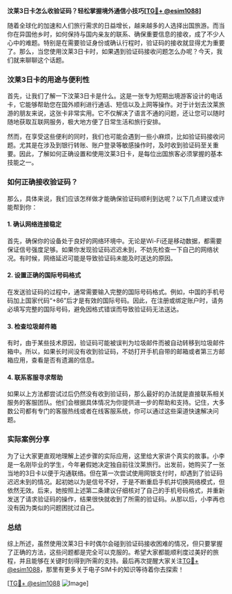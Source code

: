 **汶莱3日卡怎么收验证码？轻松掌握境外通信小技巧[[TG💪+ @esim1088](https://t.me/s/esim1088)]**

随着全球化的加速和人们旅行需求的日益增长，越来越多的人选择出国旅游。而当你在异国他乡时，如何保持与国内亲友的联系、确保重要信息的接收，成了不少人心中的难题。特别是在需要验证身份或确认行程时，验证码的接收就显得尤为重要了。那么，当您使用汶莱3日卡时，如果遇到验证码接收问题怎么办呢？今天，我们就来聊聊这个话题。

### 汶莱3日卡的用途与便利性

首先，让我们了解一下汶莱3日卡是什么。这是一张专为短期出境游客设计的电话卡，它能够帮助您在国外顺利进行通话、短信以及上网等操作。对于计划去汶莱旅游的朋友来说，这张卡非常实用。它不仅解决了语言不通的问题，还让您可以随时随地获取互联网服务，极大地方便了日常生活和旅行安排。

然而，在享受这些便利的同时，我们也可能会遇到一些小麻烦，比如验证码接收问题。尤其是在涉及到银行转账、账户登录等敏感操作时，及时收到验证码至关重要。因此，了解如何正确设置和使用汶莱3日卡，是每位出国旅客必须掌握的基本技能之一。

### 如何正确接收验证码？

那么，具体来说，我们应该怎样做才能确保验证码顺利到达呢？以下几点建议或许能帮到你：

#### 1. 确认网络连接稳定

首先，确保你的设备处于良好的网络环境中。无论是Wi-Fi还是移动数据，都需要保证信号强度足够。如果你发现验证码迟迟未到，不妨先检查一下自己的网络状况。有时候，网络延迟可能是导致验证码未能及时送达的原因。

#### 2. 设置正确的国际号码格式

在发送验证码的过程中，通常需要输入完整的国际号码格式。例如，中国的手机号码加上国家代码“+86”后才是有效的国际号码。因此，在注册或绑定账户时，请务必填写完整的国际号码，避免因格式错误而导致验证码无法送达。

#### 3. 检查垃圾邮件箱

有时，由于某些技术原因，验证码可能被误判为垃圾邮件而被自动转移到垃圾邮件箱中。所以，如果长时间没有收到验证码，不妨打开手机自带的邮箱或者第三方邮箱应用，查看是否有遗漏的信息。

#### 4. 联系客服寻求帮助

如果以上方法都尝试过后仍然没有收到验证码，那么最好的办法就是直接联系相关服务的客服团队。他们会根据具体情况为你提供进一步的帮助和支持。记住，大多数公司都有专门的客服热线或者在线客服系统，你可以通过这些渠道快速解决问题。

### 实际案例分享

为了让大家更直观地理解上述步骤的实际应用，这里给大家讲个真实的故事。小李是一名刚毕业的学生，今年暑假她决定独自前往汶莱旅行。出发前，她购买了一张当地的3日卡以便于沟通联络。但在第一次尝试使用网银支付时，却遇到了验证码迟迟未到的情况。起初她以为是信号不好，于是不断重启手机并切换网络模式，但依然无效。后来，她按照上述第二条建议仔细核对了自己的手机号码格式，并重新发送了请求验证码的操作，结果很快就收到了所需的验证码。从那以后，小李再也没有因为类似的问题困扰过自己。

### 总结

综上所述，虽然使用汶莱3日卡时偶尔会碰到验证码接收困难的情况，但只要掌握了正确的方法，这些问题都是完全可以克服的。希望大家都能顺利度过美好的旅程，并且能够在关键时刻得到所需的支持。最后再次提醒大家关注[TG💪+ @esim1088](https://t.me/s/esim1088)，那里有更多关于电子SIM卡的知识等待着你去探索！

[[TG💪+ @esim1088](https://t.me/s/esim1088) ![Image](https://i.postimg.cc/4NQfJmqS/Snipaste-2025-05-13-00-14-12.png)]